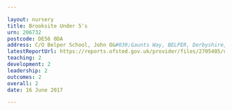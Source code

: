 ```yaml
---

layout: nursery
title: Brooksite Under 5's
urn: 206732
postcode: DE56 0DA
address: C/O Belper School, John O&#039;Gaunts Way, BELPER, Derbyshire, DE56 0DA
latestReportUrl: https://reports.ofsted.gov.uk/provider/files/2705405/urn/206732.pdf
teaching: 2
development: 2
leadership: 2
outcomes: 2
overall: 2
date: 16 June 2017

---
```

